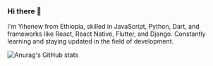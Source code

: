 ### Hi there 👋
I'm Yihenew from Ethiopia, skilled in JavaScript, Python, Dart, and frameworks like React, React Native, Flutter, and Django. Constantly learning and staying updated in the field of development. 
          
![Anurag's GitHub stats](https://github-readme-stats.vercel.app/api?username=yihenewaddis&show=reviews,discussions_started,discussions_answered,prs_merged,prs_merged_percentage)
